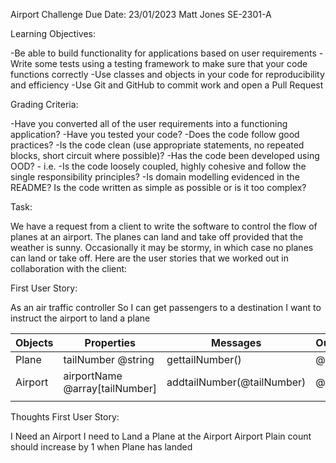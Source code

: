Airport Challenge 
Due Date: 23/01/2023
Matt Jones
SE-2301-A

Learning Objectives:

-Be able to build functionality for applications based on user requirements
-Write some tests using a testing framework to make sure that your code functions correctly
-Use classes and objects in your code for reproducibility and efficiency
-Use Git and GitHub to commit work and open a Pull Request

Grading Criteria:

-Have you converted all of the user requirements into a functioning application?
-Have you tested your code?
-Does the code follow good practices?
    -Is the code clean (use appropriate statements, no repeated blocks, short circuit where possible)?
    -Has the code been developed using OOD? - i.e.
        -Is the code loosely coupled, highly cohesive and follow the single responsibility principles?
        -Is domain modelling evidenced in the README?
Is the code written as simple as possible or is it too complex?

Task:

We have a request from a client to write the software to control the flow of planes at an airport. The planes can land and take off provided that the weather is sunny. Occasionally it may be stormy, in which case no planes can land or take off.  Here are the user stories that we worked out in collaboration with the client:

First User Story:

As an air traffic controller
So I can get passengers to a destination
I want to instruct the airport to land a plane

| Objects | Properties                     | Messages                   | Outputs |
| ------- | ------------------------------ | -------------------------- | ------- |
| Plane   | tailNumber @string             | gettailNumber()            | @string |
| Airport | airportName @array[tailNumber] | addtailNumber(@tailNumber) | @void   |
|         |                                |                            |         |

Thoughts First User Story:

I Need an Airport
I need to Land a Plane at the Airport
Airport Plain count should increase by 1 when Plane has landed
